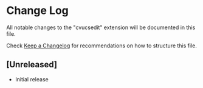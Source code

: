 # Change Log

All notable changes to the "cvucsedit" extension will be documented in this file.

Check [Keep a Changelog](http://keepachangelog.com/) for recommendations on how to structure this file.

## [Unreleased]

- Initial release